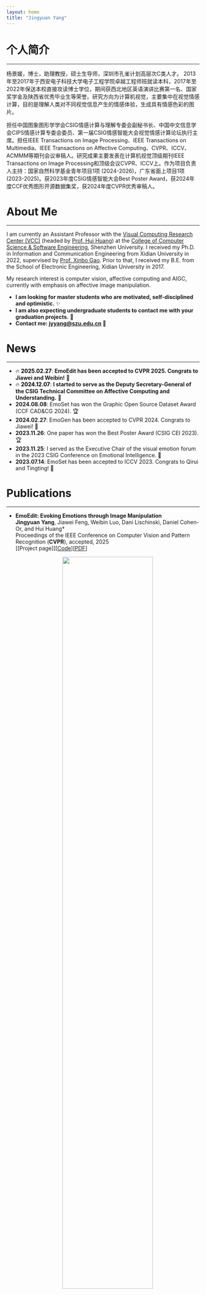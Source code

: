 ```yaml
---
layout: home
title: "Jingyuan Yang"
---
```


# 个人简介
---

杨景媛，博士，助理教授，硕士生导师，深圳市孔雀计划高层次C类人才。
2013年至2017年于西安电子科技大学电子工程学院卓越工程师班就读本科，2017年至2022年保送本校直接攻读博士学位，期间获西北地区英语演讲比赛第一名、国家奖学金及陕西省优秀毕业生等荣誉。研究方向为计算机视觉，主要集中在视觉情感计算，目的是理解人类对不同视觉信息产生的情感体验，生成具有情感色彩的图片。

担任中国图象图形学学会CSIG情感计算与理解专委会副秘书长、中国中文信息学会CIPS情感计算专委会委员、第一届CSIG情感智能大会视觉情感计算论坛执行主席。担任IEEE Transactions on Image Processing、IEEE Transactions on Multimedia、IEEE Transactions on Affective Computing、CVPR、ICCV、ACMMM等期刊会议审稿人。研究成果主要发表在计算机视觉顶级期刊IEEE Transactions on Image Processing和顶级会议CVPR、ICCV上。作为项目负责人主持：国家自然科学基金青年项目1项 (2024-2026)，广东省面上项目1项 (2023-2025)。获2023年度CSIG情感智能大会Best Poster Award，获2024年度CCF优秀图形开源数据集奖，获2024年度CVPR优秀审稿人。

# About Me
---

I am currently an Assistant Professor with the [Visual Computing Research Center (VCC)](https://vcc.tech/index.html) (headed by [Prof. Hui Huang](https://vcc.tech/~huihuang)) at the [College of Computer Science & Software Engineering](https://csse.szu.edu.cn/), Shenzhen University. I received my Ph.D. in Information and Communication Engineering from Xidian University in 2022, supervised by [Prof. Xinbo Gao](https://see.xidian.edu.cn/faculty/xbgao/). Prior to that, I received my B.E. from the School of Electronic Engineering, Xidian University in 2017. 

My research interest  is computer vision, affective computing and AIGC, currently with emphasis on affective image manipulation. 

- **I am looking for master students who are motivated, self-disciplined and optimistic.** &#10024;
- **I am also expecting undergraduate students to contact me with your graduation projects.** &#129412;
- <b>Contact me: jyyang@szu.edu.cn &#129303; </b>

# News
---

- &#128293; <span style="color: black; font-weight: bold;">**2025.02.27**</span>: **EmoEdit has been accepted to CVPR 2025. Congrats to Jiawei and Weibin!** &#127881;
- &#128293; <span style="color: black; font-weight: bold;">**2024.12.07**</span>: **I started to serve as the Deputy Secretary-General of the CSIG Technical Committee on Affective Computing and Understanding.** &#128084;
- **2024.08.08**: EmoSet has won the Graphic Open Source Dataset Award (CCF CAD&CG 2024). &#127942;
- **2024.02.27**: EmoGen has been accepted to CVPR 2024. Congrats to Jiawei! &#127881;
- **2023.11.26**: One paper has won the Best Poster Award (CSIG CEI 2023). &#127942;
- **2023.11.25**: I served as the Executive Chair of the visual emotion forum in the 2023 CSIG Conference on Emotional Intelligence. &#128084;
- **2023.07.14**: EmoSet has been accepted to ICCV 2023. Congrats to Qirui and Tingting! &#127881;

# Publications
---

- **EmoEdit: Evoking Emotions through Image Manipulation**
    <br>**Jingyuan Yang**, Jiawei Feng, Weibin Luo, Dani Lischinski, Daniel Cohen-Or, and Hui Huang\*
    <br>Proceedings of the IEEE Conference on Computer Vision and Pattern Recognition (**CVPR**), accepted, 2025
    <br>\[[Project page]\]\[[Code](https://github.com/JingyuanYY/EmoEdit)\]\[[PDF](https://arxiv.org/pdf/2405.12661)\]
    
    <div align="center">
    <img src="../assets/7.png" width="70%">
    </div>

- **EmoGen: Emotional Image Content Generation with Text-to-Image Diffusion Models**
    <br>**Jingyuan Yang**, Jiawei Feng, and Hui Huang\*
    <br>Proceedings of the IEEE Conference on Computer Vision and Pattern Recognition (**CVPR**), 6358-6368, 2024
    <br>\[[Project page](https://vcc.tech/research/2024/EmoGen)\]\[[Code](https://github.com/JingyuanYY/EmoGen)\]\[[PDF](https://openaccess.thecvf.com/content/CVPR2024/html/Yang_EmoGen_Emotional_Image_Content_Generation_with_Text-to-Image_Diffusion_Models_CVPR_2024_paper.html)\]
    
    <div align="center">
    <img src="../assets/6.png" width="70%">
    </div>

- **EmoSet: A Large-scale Visual Emotion Dataset with Rich Attributes**
    <br>**Jingyuan Yang**, Qirui Huang, Tingting Ding, Dani Lischinski, Daniel Cohen-Or, and Hui Huang\*
    <br>Proceedings of the IEEE International Conference on Computer Vision (**ICCV**), 20383-20394, 2023
    <br>\[[Project page](https://vcc.tech/EmoSet)\]\[[Code](https://github.com/JingyuanYY/EmoSet)\]\[[PDF](https://openaccess.thecvf.com/content/ICCV2023/html/Yang_EmoSet_A_Large-scale_Visual_Emotion_Dataset_with_Rich_Attributes_ICCV_2023_paper.html)\]
    
    <div align="center">
    <img src="../assets/5.jpg" width="90%">
    </div>

- **Seeking Subjectivity in Visual Emotion Distribution Learning** 
    <br>**Jingyuan Yang**, Jie Li, Leida Li, Xiumei Wang, Yuxuan Ding, and Xinbo Gao\*
    <br>IEEE Transactions on Image Processing (**TIP**), 31, 5189-5202, 2022
    <br>[[Code](https://github.com/JingyuanYY/SAMNet)\]\[[PDF](https://ieeexplore.ieee.org/abstract/document/9846869)\]
    
    <div align="center">
    <img src="../assets/4.png" width="70%">
    </div>

- **A Circular-Structured Representation for Visual Emotion Distribution Learning** 
    <br>**Jingyuan Yang**, Jie Li, Leida Li, Xiumei Wang, and Xinbo Gao\*
    <br>Proceedings of the IEEE Conference on Computer Vision and Pattern Recognition (**CVPR**), 4237-4246, 2021
    <br>[[Code](https://github.com/JingyuanYY/Circular-structured-representation)\]\[[PDF](https://openaccess.thecvf.com/content/CVPR2021/html/Yang_A_Circular-Structured_Representation_for_Visual_Emotion_Distribution_Learning_CVPR_2021_paper.html)\]
    
    <div align="center">
    <img src="../assets/3.png" width="70%">
    </div>

- **SOLVER: Scene-Object Interrelated Visual Emotion Reasoning Network** 
    <br>**Jingyuan Yang**, Xinbo Gao\*, Leida Li, Xiumei Wang, and Jinshan Ding
    <br>IEEE Transactions on Image Processing (**TIP**), 30, 8686-8701, 2021
    <br>[[Code](https://github.com/JingyuanYY/SOLVER)\]\[[PDF](https://ieeexplore.ieee.org/abstract/document/9580604)\]
    
    <div align="center">
    <img src="../assets/2.png" width="70%">
    </div>

- **Stimuli-Aware Visual Emotion Analysis** 
    <br>**Jingyuan Yang**, Jie Li, Xiumei Wang, Yuxuan Ding, and Xinbo Gao\*
    <br>IEEE Transactions on Image Processing (**TIP**), 30, 7432-7445, 2021
    <br>[[Code](https://github.com/JingyuanYY/Stimuli-aware-VEA)\]\[[PDF](https://ieeexplore.ieee.org/stamp/stamp.jsp?tp=&arnumber=9524517)\]
    
    <div align="center">
    <img src="../assets/1.png" width="70%">
    </div>
    
# Fundings
---
- **National Natural Science Foundation of China, Young Scientists Program** (Hosted, 2024-2026)
- **Natural Science Foundation of Guangdong Province, General Program** (Hosted, 2023-2025)

# Courses
---

- **Introduction to Visualization (可视化信息处理导论)** – Undergraduate Course
- **Professional English (专业英语)** – Undergraduate Course
- **Machine Learning (机器学习)** – Graduate Course
    

# Awards
---

- **Graphic Open Source Dataset Award**, by CCF CAD&CG, 2024
- **Best Poster Award**, by CSIG CEI, 2023
- **Outstanding Graduate of Shaanxi Province**, by Education Department of Shaanxi Provincial Government, 2022
- **China National Scholarship**, by Ministry of Education of the People's Republic of China, 2015 & 2021
- **Speaking as the only student representative at the 90th Anniversary Celebration of Xidian University**, 2021

# Hobbies
---

- **English Speech** (First place in the Northwest Region Postgraduate English Speech Contest)
- **Badminton** (Women's singles champion in the Freshmen Cup at Xidian Univeristy)
- **Piano** (Amateur six level certificate of piano)

# Group
---
<center>
  <h3 style="margin-bottom: 10px;">&#128588; Welcome to join our Emotion Group at VCC! &#128588;</h3>
</center>

<div style="display: flex; justify-content: space-between; align-items: top; flex-wrap: wrap;">
  <div style="text-align: center; margin-bottom: 10px; display: inline-block; margin-right: 10px;">
    <img src="../assets/01.jpg" alt="图片1" style="width: 160px; height: 160px; border-radius: 50%;">
    <div style="text-align: center; font-size: 12px;">
      <h3 style="margin: 2px 0; font-size: 18px">Tingting Ding</h3>
      <p style="margin: 0px 0;">Ph.D., 2022-present</p>
      <p style="margin: 0px 0;">Co-advised by Prof. Huang</p>
    </div>
  </div>

  <div style="text-align: center; margin-bottom: 10px; display: inline-block; margin-right: 10px;">
    <img src="../assets/02.jpg" alt="图片2" style="width: 160px; height: 160px; border-radius: 50%;">
    <div style="text-align: center; font-size: 12px;">
      <h3 style="margin: 2px 0; font-size: 18px">Jiasheng Chen</h3>
      <p style="margin: 0px 0;">Master, 2022-present</p>
      <p style="margin: 0px 0;">Co-advised by Prof. Huang</p>
    </div>
  </div>

  <div style="text-align: center; margin-bottom: 10px; display: inline-block; margin-right: 10px;">
    <img src="../assets/04.jpg" alt="图片3" style="width: 160px; height: 160px; border-radius: 50%;">
    <div style="text-align: center; font-size: 12px;">
      <h3 style="margin: 2px 0; font-size: 18px">Jiawei Feng</h3>
      <p style="margin: 0px 0;">Master, 2023-present</p>
    </div>
  </div>
  
  <div style="text-align: center; margin-bottom: 10px; display: inline-block; margin-right: 10px;">
    <img src="../assets/05.jpg" alt="图片4" style="width: 160px; height: 160px; border-radius: 50%;">
    <div style="text-align: center; font-size: 12px;">
      <h3 style="margin: 2px 0; font-size: 18px">Weibin Luo</h3>
      <p style="margin: 0px 0;">Master, 2024-present</p>
    </div>
  </div>

  <div style="text-align: center; margin-bottom: 10px; display: inline-block; margin-right: 10px;">
    <img src="../assets/06.jpg" alt="图片5" style="width: 160px; height: 160px; border-radius: 50%;">
    <div style="text-align: center; font-size: 12px;">
      <h3 style="margin: 2px 0; font-size: 18px">Zihuan Bai</h3>
      <p style="margin: 0px 0;">Master, 2024-present</p>
    </div>
  </div>

  <div style="text-align: center; margin-bottom: 10px; display: inline-block; margin-right: 10px;">
    <img src="../assets/07.jpg" alt="图片4" style="width: 160px; height: 160px; border-radius: 50%;">
    <div style="text-align: center; font-size: 12px;">
      <h3 style="margin: 2px 0; font-size: 18px">Rucong Chen</h3>
      <p style="margin: 0px 0;">Master, 2024-present</p>
    </div>
  </div>
</div>
